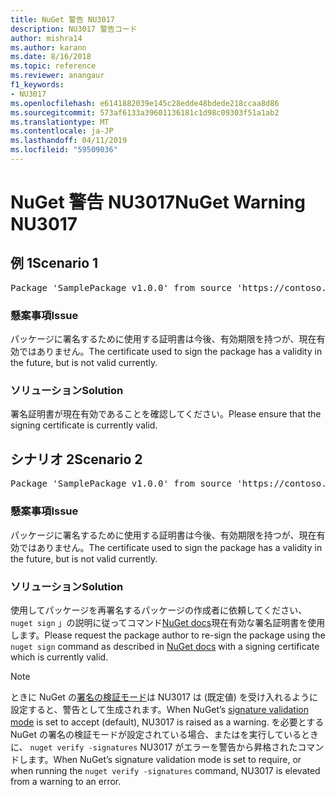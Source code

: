 ```yaml
---
title: NuGet 警告 NU3017
description: NU3017 警告コード
author: mishra14
ms.author: karann
ms.date: 8/16/2018
ms.topic: reference
ms.reviewer: anangaur
f1_keywords:
- NU3017
ms.openlocfilehash: e6141882039e145c28edde48bdede218ccaa8d86
ms.sourcegitcommit: 573af6133a39601136181c1d98c09303f51a1ab2
ms.translationtype: MT
ms.contentlocale: ja-JP
ms.lasthandoff: 04/11/2019
ms.locfileid: "59509036"
---
```

# <a name="nuget-warning-nu3017"></a><span data-ttu-id="6fb84-103">NuGet 警告 NU3017</span><span class="sxs-lookup"><span data-stu-id="6fb84-103">NuGet Warning NU3017</span></span>

## <a name="scenario-1"></a><span data-ttu-id="6fb84-104">例 1</span><span class="sxs-lookup"><span data-stu-id="6fb84-104">Scenario 1</span></span>

<pre>Package 'SamplePackage v1.0.0' from source 'https://contoso.com/index.json': The signing certificate is not yet valid.</pre>

### <a name="issue"></a><span data-ttu-id="6fb84-105">懸案事項</span><span class="sxs-lookup"><span data-stu-id="6fb84-105">Issue</span></span>

<span data-ttu-id="6fb84-106">パッケージに署名するために使用する証明書は今後、有効期限を持つが、現在有効ではありません。</span><span class="sxs-lookup"><span data-stu-id="6fb84-106">The certificate used to sign the package has a validity in the future, but is not valid currently.</span></span>


### <a name="solution"></a><span data-ttu-id="6fb84-107">ソリューション</span><span class="sxs-lookup"><span data-stu-id="6fb84-107">Solution</span></span>

<span data-ttu-id="6fb84-108">署名証明書が現在有効であることを確認してください。</span><span class="sxs-lookup"><span data-stu-id="6fb84-108">Please ensure that the signing certificate is currently valid.</span></span>



## <a name="scenario-2"></a><span data-ttu-id="6fb84-109">シナリオ 2</span><span class="sxs-lookup"><span data-stu-id="6fb84-109">Scenario 2</span></span>

<pre>Package 'SamplePackage v1.0.0' from source 'https://contoso.com/index.json': The primary signature's certificate is not yet valid.</pre>

### <a name="issue"></a><span data-ttu-id="6fb84-110">懸案事項</span><span class="sxs-lookup"><span data-stu-id="6fb84-110">Issue</span></span>

<span data-ttu-id="6fb84-111">パッケージに署名するために使用する証明書は今後、有効期限を持つが、現在有効ではありません。</span><span class="sxs-lookup"><span data-stu-id="6fb84-111">The certificate used to sign the package has a validity in the future, but is not valid currently.</span></span>


### <a name="solution"></a><span data-ttu-id="6fb84-112">ソリューション</span><span class="sxs-lookup"><span data-stu-id="6fb84-112">Solution</span></span>

<span data-ttu-id="6fb84-113">使用してパッケージを再署名するパッケージの作成者に依頼してください、 `nuget sign` 」の説明に従ってコマンド[NuGet docs](https://docs.microsoft.com/en-us/nuget/create-packages/sign-a-package)現在有効な署名証明書を使用します。</span><span class="sxs-lookup"><span data-stu-id="6fb84-113">Please request the package author to re-sign the package using the `nuget sign` command as described in [NuGet docs](https://docs.microsoft.com/en-us/nuget/create-packages/sign-a-package) with a signing certificate which is currently valid.</span></span>


> [!Note]
> <span data-ttu-id="6fb84-114">ときに NuGet の[署名の検証モード](https://docs.microsoft.com/en-us/nuget/consume-packages/installing-signed-packages#configure-package-signature-requirements)は NU3017 は (既定値) を受け入れるように設定すると、警告として生成されます。</span><span class="sxs-lookup"><span data-stu-id="6fb84-114">When NuGet’s [signature validation mode](https://docs.microsoft.com/en-us/nuget/consume-packages/installing-signed-packages#configure-package-signature-requirements) is set to accept (default), NU3017 is raised as a warning.</span></span> <span data-ttu-id="6fb84-115">を必要とする NuGet の署名の検証モードが設定されている場合、またはを実行しているときに、 `nuget verify -signatures` NU3017 がエラーを警告から昇格されたコマンドします。</span><span class="sxs-lookup"><span data-stu-id="6fb84-115">When NuGet’s signature validation mode is set to require, or when running the `nuget verify -signatures` command, NU3017 is elevated from a warning to an error.</span></span> 